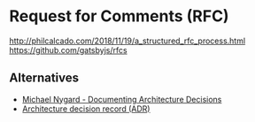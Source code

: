 # Request for Comments (RFC)

http://philcalcado.com/2018/11/19/a_structured_rfc_process.html
https://github.com/gatsbyjs/rfcs

## Alternatives

* [Michael Nygard - Documenting Architecture Decisions](http://thinkrelevance.com/blog/2011/11/15/documenting-architecture-decisions)
* [Architecture decision record (ADR)](https://github.com/joelparkerhenderson/architecture_decision_record#architecture-decision-record-adr)
